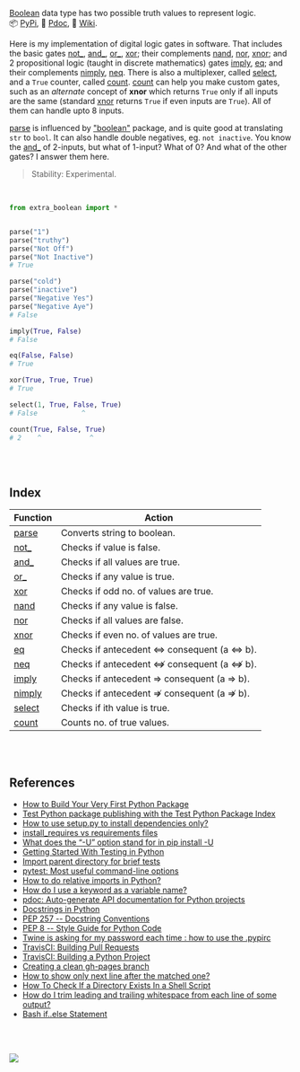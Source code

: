 [Boolean] data type has two possible truth values to represent logic.<br>
📦 [PyPi](https://pypi.org/project/extra-boolean/),
📰 [Pdoc](https://python3f.github.io/extra-boolean/),
📘 [Wiki](https://github.com/python3f/extra-boolean/wiki).

Here is my implementation of digital logic gates in software. That includes
the basic gates [not_], [and_], [or_], [xor]; their complements [nand], [nor],
[xnor]; and 2 propositional logic (taught in discrete mathematics) gates
[imply], [eq]; and their complements [nimply], [neq]. There is also a
multiplexer, called [select], and a `True` counter, called [count]. [count]
can help you make custom gates, such as an *alternate* concept of **xnor**
which returns `True` only if all inputs are the same (standard [xnor] returns
`True` if even inputs are `True`). All of them can handle upto 8 inputs.

[parse] is influenced by ["boolean"] package, and is quite good at translating
`str` to `bool`. It can also handle double negatives, eg. `not inactive`.
You know the [and_] of 2-inputs, but what of 1-input? What of 0? And what of
the other gates? I answer them here.

> Stability: Experimental.

<br>

```python
from extra_boolean import *


parse("1")
parse("truthy")
parse("Not Off")
parse("Not Inactive")
# True

parse("cold")
parse("inactive")
parse("Negative Yes")
parse("Negative Aye")
# False

imply(True, False)
# False

eq(False, False)
# True

xor(True, True, True)
# True

select(1, True, False, True)
# False           ^

count(True, False, True)
# 2    ^            ^
```

<br>
<br>


## Index

| Function | Action                                     |
| -------- | ------------------------------------------ |
| [parse]  | Converts string to boolean.                |
| [not_]   | Checks if value is false.                  |
| [and_]   | Checks if all values are true.             |
| [or_]    | Checks if any value is true.               |
| [xor]    | Checks if odd no. of values are true.      |
| [nand]   | Checks if any value is false.              |
| [nor]    | Checks if all values are false.            |
| [xnor]   | Checks if even no. of values are true.     |
| [eq]     | Checks if antecedent ⇔ consequent (a ⇔ b). |
| [neq]    | Checks if antecedent ⇎ consequent (a ⇎ b). |
| [imply]  | Checks if antecedent ⇒ consequent (a ⇒ b). |
| [nimply] | Checks if antecedent ⇏ consequent (a ⇏ b). |
| [select] | Checks if ith value is true.               |
| [count]  | Counts no. of true values.                 |

<br>
<br>


## References

- [How to Build Your Very First Python Package](https://www.freecodecamp.org/news/build-your-first-python-package/)
- [Test Python package publishing with the Test Python Package Index](https://test.pypi.org)
- [How to use setup.py to install dependencies only?](https://stackoverflow.com/q/30797124/1413259)
- [install_requires vs requirements files](https://packaging.python.org/discussions/install-requires-vs-requirements/)
- [What does the “-U” option stand for in pip install -U](https://stackoverflow.com/a/12435220/1413259)
- [Getting Started With Testing in Python](https://realpython.com/python-testing/)
- [Import parent directory for brief tests](https://stackoverflow.com/a/11452413/1413259)
- [pytest: Most useful command-line options](https://docs.pytest.org/en/reorganize-docs/new-docs/user/commandlineuseful.html)
- [How to do relative imports in Python?](https://stackoverflow.com/a/7541369/1413259)
- [How do I use a keyword as a variable name?](https://stackoverflow.com/q/37968516/1413259)
- [pdoc: Auto-generate API documentation for Python projects](https://pdoc3.github.io/pdoc/)
- [Docstrings in Python](https://www.datacamp.com/community/tutorials/docstrings-python)
- [PEP 257 -- Docstring Conventions](https://www.python.org/dev/peps/pep-0257/)
- [PEP 8 -- Style Guide for Python Code](https://www.python.org/dev/peps/pep-0008/)
- [Twine is asking for my password each time : how to use the .pypirc](https://stackoverflow.com/a/57936053/1413259)
- [TravisCI: Building Pull Requests](https://docs.travis-ci.com/user/pull-requests/)
- [TravisCI: Building a Python Project](https://docs.travis-ci.com/user/languages/python/)
- [Creating a clean gh-pages branch](https://gist.github.com/ramnathv/2227408)
- [How to show only next line after the matched one?](https://stackoverflow.com/a/14310555/1413259)
- [How To Check If a Directory Exists In a Shell Script](https://www.cyberciti.biz/faq/howto-check-if-a-directory-exists-in-a-bash-shellscript/)
- [How do I trim leading and trailing whitespace from each line of some output?](https://unix.stackexchange.com/a/102229/166668)
- [Bash if..else Statement](https://linuxize.com/post/bash-if-else-statement/)

<br>
<br>

[![](https://img.youtube.com/vi/6mMK6iSZsAs/maxresdefault.jpg)](https://www.youtube.com/watch?v=6mMK6iSZsAs)

[Boolean]: https://realpython.com/python-boolean/#the-python-boolean-type
["boolean"]: https://www.npmjs.com/package/boolean
[parse]: https://github.com/python3f/extra-boolean/wiki/parse
[xor]: https://github.com/python3f/extra-boolean/wiki/xor
[not_]: https://github.com/python3f/extra-boolean/wiki/not_
[and_]: https://github.com/python3f/extra-boolean/wiki/and_
[or_]: https://github.com/python3f/extra-boolean/wiki/or_
[nand]: https://github.com/python3f/extra-boolean/wiki/nand
[nor]: https://github.com/python3f/extra-boolean/wiki/nor
[xnor]: https://github.com/python3f/extra-boolean/wiki/xnor
[eq]: https://github.com/python3f/extra-boolean/wiki/eq
[imply]: https://github.com/python3f/extra-boolean/wiki/imply
[nimply]: https://github.com/python3f/extra-boolean/wiki/nimply
[select]: https://github.com/python3f/extra-boolean/wiki/select
[count]: https://github.com/python3f/extra-boolean/wiki/count
[neq]: https://github.com/python3f/extra-boolean/wiki/neq
